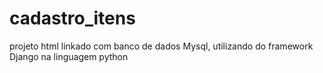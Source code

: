 # cadastro_itens
projeto html linkado com banco de dados Mysql, utilizando do framework Django na linguagem python
